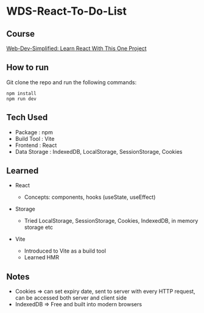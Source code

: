 # WDS-React-To-Do-List

## Course

[Web-Dev-Simplified: Learn React With This One Project
](https://www.youtube.com/watch?v=Rh3tobg7hEo&t=21s)

## How to run

Git clone the repo and run the following commands:

```shell
npm install
npm run dev
```

## Tech Used

- Package : npm
- Build Tool : Vite
- Frontend : React
- Data Storage : IndexedDB, LocalStorage, SessionStorage, Cookies

## Learned

- React

  - Concepts: components, hooks (useState, useEffect)

- Storage

  - Tried LocalStorage, SessionStorage, Cookies, IndexedDB, in memory storage etc

- Vite

  - Introduced to Vite as a build tool
  - Learned HMR

## Notes

- Cookies => can set expiry date, sent to server with every HTTP request, can be accessed both server and client side
- IndexedDB => Free and built into modern browsers
